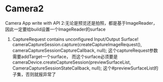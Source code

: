 # Camera2

Camera App write with API 2:无论是预览还是拍照，都是基于ImageReader，因此一定要给build设置一个ImageReader的surface

1. CaptureRequest contains unconfigured Input/Output Surface!
cameraCaptureSession.capture(createCaptureImageRequest(), cameraCaptureSessionCaptureCallback, null);
这个captureRequest参数需要addTarget一个surface，
而这个surface必须要是cameraDevice.createCaptureSession(previewSurfaceList, CameraCaptureSessionStateCallback, null);
这个#previewSurfaceList的子集，否则就报异常了



